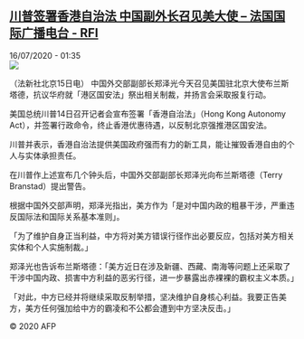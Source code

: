 <!--1594860919000-->
[川普签署香港自治法 中国副外长召见美大使 – 法国国际广播电台 - RFI](http://www.rfi.fr//cn/contenu/20200716-%E5%B7%9D%E6%99%AE%E7%AD%BE%E7%BD%B2%E9%A6%99%E6%B8%AF%E8%87%AA%E6%B2%BB%E6%B3%95-%E4%B8%AD%E5%9B%BD%E5%89%AF%E5%A4%96%E9%95%BF%E5%8F%AC%E8%A7%81%E7%BE%8E%E5%A4%A7%E4%BD%BF)
------

<div>16/07/2020 - 01:35</div><img src="https://s.rfi.fr/media/display/34d62586-c6fa-11ea-8446-005056bf87d6/w:310/p:16x9/int0001b.200716073501.jpg"><div class="t-content__body u-clearfix"><div class="m-interstitial"></div><p>（法新社北京15日电）    中国外交部副部长郑泽光今天召见美国驻北京大使布兰斯塔德，抗议华府就「港区国安法」祭出相关制裁，并扬言会采取报复行动。</p><p>    美国总统川普14日召开记者会宣布签署「香港自治法」（Hong Kong Autonomy Act），并签署行政命令，终止香港优惠待遇，以反制北京强推港区国安法。</p><p>    川普并表示，香港自治法提供美国政府强而有力的新工具，能让摧毁香港自由的个人与实体承担责任。</p><p>    在川普作上述宣布几个钟头后，中国外交部副部长郑泽光向布兰斯塔德（Terry Branstad）提出警告。</p><p>    根据中国外交部声明，郑泽光指出，美方作为「是对中国内政的粗暴干涉，严重违反国际法和国际关系基本准则」。</p><p>    「为了维护自身正当利益，中方将对美方错误行径作出必要反应，包括对美方相关实体和个人实施制裁。」</p><p>    郑泽光也告诉布兰斯塔德：「美方近日在涉及新疆、西藏、南海等问题上还采取了干涉中国内政、损害中方利益的恶劣行径，进一步暴露出赤裸裸的霸权主义本质。」</p><p>    「对此，中方已经并将继续采取反制举措，坚决维护自身核心利益。我要正告美方，美方任何强加给中方的霸凌和不公都会遭到中方坚决反击。」</p><p class="t-copyright">© 2020 AFP</p>        </div>
